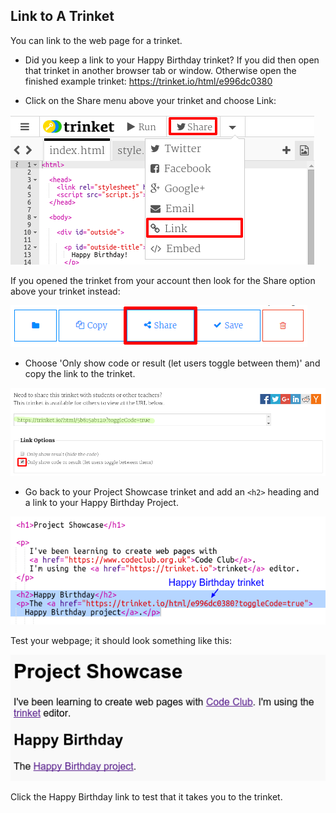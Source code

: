 ## Link to A Trinket

You can link to the web page for a trinket.

+ Did you keep a link to your Happy Birthday trinket? If you did then open that trinket in another browser tab or window. Otherwise open the finished example trinket: <https://trinket.io/html/e996dc0380>

+ Click on the Share menu above your trinket and choose Link:

![スクリーンショット](images/showcase-share1.png)

If you opened the trinket from your account then look for the Share option above your trinket instead:

![スクリーンショット](images/showcase-share2.png)

+ Choose 'Only show code or result (let users toggle between them)' and copy the link to the trinket. 

![screenshot](images/showcase-get-link.png)

+ Go back to your Project Showcase trinket and add an `<h2>` heading and a link to your Happy Birthday Project.

![スクリーンショット](images/showcase-link-trinket.png)

Test your webpage; it should look something like this:

![スクリーンショット](images/showcase-link-output.png)

Click the Happy Birthday link to test that it takes you to the trinket.